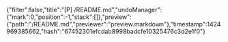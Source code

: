 {"filter":false,"title":"[P] /README.md","undoManager":{"mark":0,"position":-1,"stack":[]},"preview":{"path":"/README.md","previewer":"preview.markdown"},"timestamp":1424969385662,"hash":"67452301efcdab8998badcfe10325476c3d2e1f0"}